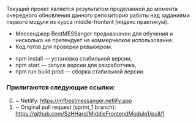 
Текущий проект является результатом проделанной до момента очередного обновления данного репозитория работы над заданиями первого модуля из курса middle-frontent (яндекс практикум). 

- Мессенджер BestMESSanger предназначен для обучения и нисколько не претендует на коммерческое использование.
- Код готов для проверки ревьюером.

 * npm install — установка стабильной версии,
 * npm start — запуск версии для разработчика,
 * npm run build:prod — сборка стабильной версии.

### Прилигаются следующие ссылки:
0. ~ Netlify: https://mfbestmessanger.netlify.app
0. ~ Original pull request (sprint_1 branch): https://github.com/SzHHard/MiddleFrontendModule1/pull/1
